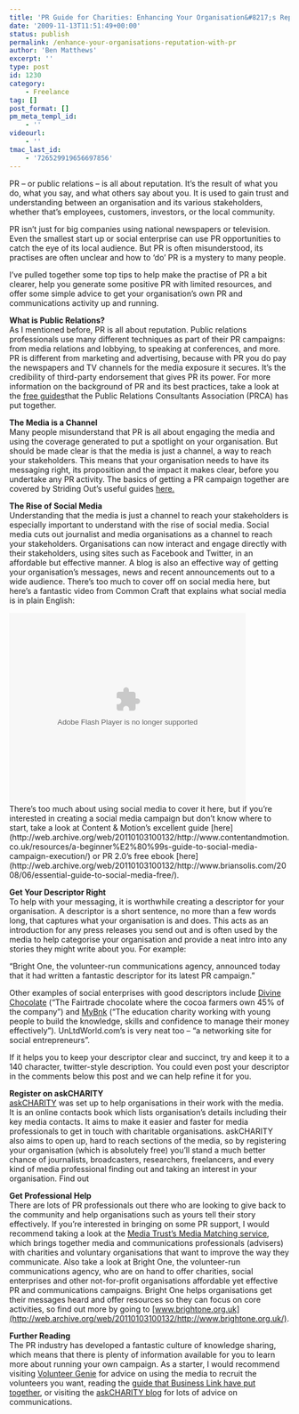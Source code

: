 ```yaml
---
title: 'PR Guide for Charities: Enhancing Your Organisation&#8217;s Reputation'
date: '2009-11-13T11:51:49+00:00'
status: publish
permalink: /enhance-your-organisations-reputation-with-pr
author: 'Ben Matthews'
excerpt: ''
type: post
id: 1230
category:
    - Freelance
tag: []
post_format: []
pm_meta_templ_id:
    - ''
videourl:
    - ''
tmac_last_id:
    - '726529919656697856'
---
```

PR – or public relations – is all about reputation. It’s the result of what you do, what you say, and what others say about you. It is used to gain trust and understanding between an organisation and its various stakeholders, whether that’s employees, customers, investors, or the local community.

PR isn’t just for big companies using national newspapers or television. Even the smallest start up or social enterprise can use PR opportunities to catch the eye of its local audience. But PR is often misunderstood, its practises are often unclear and how to ‘do’ PR is a mystery to many people.

I’ve pulled together some top tips to help make the practise of PR a bit clearer, help you generate some positive PR with limited resources, and offer some simple advice to get your organisation’s own PR and communications activity up and running.

**What is Public Relations?**  
As I mentioned before, PR is all about reputation. Public relations professionals use many different techniques as part of their PR campaigns: from media relations and lobbying, to speaking at conferences, and more. PR is different from marketing and advertising, because with PR you do pay the newspapers and TV channels for the media exposure it secures. It’s the credibility of third-party endorsement that gives PR its power. For more information on the background of PR and its best practices, take a look at the [free guides](http://web.archive.org/web/20110103100132/http://www.prca.org.uk/bestpracticeguides)that the Public Relations Consultants Association (PRCA) has put together.

**The Media is a Channel**  
Many people misunderstand that PR is all about engaging the media and using the coverage generated to put a spotlight on your organisation. But should be made clear is that the media is just a channel, a way to reach your stakeholders. This means that your organisation needs to have its messaging right, its proposition and the impact it makes clear, before you undertake any PR activity. The basics of getting a PR campaign together are covered by Striding Out’s useful guides [here.](http://web.archive.org/web/20110103100132/http://www.stridingout.co.uk/pr/index.php)

**The Rise of Social Media**  
Understanding that the media is just a channel to reach your stakeholders is especially important to understand with the rise of social media. Social media cuts out journalist and media organisations as a channel to reach your stakeholders. Organisations can now interact and engage directly with their stakeholders, using sites such as Facebook and Twitter, in an affordable but effective manner. A blog is also an effective way of getting your organisation’s messages, news and recent announcements out to a wide audience. There’s too much to cover off on social media here, but here’s a fantastic video from Common Craft that explains what social media is in plain English:

<div><div><object classid="clsid:d27cdb6e-ae6d-11cf-96b8-444553540000" codebase="http://web.archive.org/web/20110103100132oe_/http://download.macromedia.com/pub/shockwave/cabs/flash/swflash.cab#version=6,0,40,0" height="344" width="425"><embed allowfullscreen="allowfullscreen" allowscriptaccess="always" height="344" src="http://web.archive.org/web/20110103100132oe_/http://www.youtube.com/v/MpIOClX1jPE&hl=en_GB&fs=1&" type="application/x-shockwave-flash" width="425"></embed></object></div></div>There’s too much about using social media to cover it here, but if you’re interested in creating a social media campaign but don’t know where to start, take a look at Content &amp; Motion’s excellent guide [here](http://web.archive.org/web/20110103100132/http://www.contentandmotion.co.uk/resources/a-beginner%E2%80%99s-guide-to-social-media-campaign-execution/) or PR 2.0’s free ebook [here](http://web.archive.org/web/20110103100132/http://www.briansolis.com/2008/06/essential-guide-to-social-media-free/).

**Get Your Descriptor Right**  
To help with your messaging, it is worthwhile creating a descriptor for your organisation. A descriptor is a short sentence, no more than a few words long, that captures what your organisation is and does. This acts as an introduction for any press releases you send out and is often used by the media to help categorise your organisation and provide a neat intro into any stories they might write about you. For example:

“Bright One, the volunteer-run communications agency, announced today that it had written a fantastic descriptor for its latest PR campaign.”

Other examples of social enterprises with good descriptors include [Divine Chocolate](http://web.archive.org/web/20110103100132/http://www.divinechocolate.com/default.aspx) (“The Fairtrade chocolate where the cocoa farmers own 45% of the company”) and [MyBnk](http://web.archive.org/web/20110103100132/http://www.mybnk.org/) (“The education charity working with young people to build the knowledge, skills and confidence to manage their money effectively”). UnLtdWorld.com’s is very neat too – “a networking site for social entrepreneurs”.

If it helps you to keep your descriptor clear and succinct, try and keep it to a 140 character, twitter-style description. You could even post your descriptor in the comments below this post and we can help refine it for you.

**Register on askCHARITY**  
[askCHARITY](http://web.archive.org/web/20110103100132/http://askcharity.org.uk/) was set up to help organisations in their work with the media. It is an online contacts book which lists organisation’s details including their key media contacts. It aims to make it easier and faster for media professionals to get in touch with charitable organisations. askCHARITY also aims to open up, hard to reach sections of the media, so by registering your organisation (which is absolutely free) you’ll stand a much better chance of journalists, broadcasters, researchers, freelancers, and every kind of media professional finding out and taking an interest in your organisation. Find out

**Get Professional Help**  
There are lots of PR professionals out there who are looking to give back to the community and help organisations such as yours tell their story effectively. If you’re interested in bringing on some PR support, I would recommend taking a look at the [Media Trust’s Media Matching service](http://web.archive.org/web/20110103100132/http://www.mediatrust.org/media-matching), which brings together media and communications professionals (advisers) with charities and voluntary organisations that want to improve the way they communicate. Also take a look at Bright One, the volunteer-run communications agency, who are on hand to offer charities, social enterprises and other not-for-profit organisations affordable yet effective PR and communications campaigns. Bright One helps organisations get their messages heard and offer resources so they can focus on core activities, so find out more by going to [www.brightone.org.uk](http://web.archive.org/web/20110103100132/http://www.brightone.org.uk/).

**Further Reading**  
The PR industry has developed a fantastic culture of knowledge sharing, which means that there is plenty of information available for you to learn more about running your own campaign. As a starter, I would recommend visiting [Volunteer Genie](http://web.archive.org/web/20110103100132/http://www.volunteergenie.org.uk/) for advice on using the media to recruit the volunteers you want, reading the [guide that Business Link have put together](http://web.archive.org/web/20110103100132/http://www.businesslink.gov.uk/bdotg/action/layer?topicId=1073916862), or visiting the [askCHARITY blog](http://web.archive.org/web/20110103100132/http://askcharity.org.uk/blog/) for lots of advice on communications.